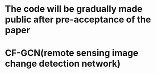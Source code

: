 # The code will be gradually made public after pre-acceptance of the paper
# CF-GCN(remote sensing image change detection network)
